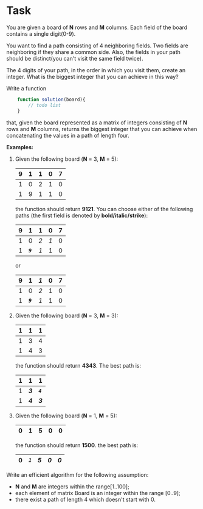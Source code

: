 # **Task**
You are given a board of **N** rows and **M** columns. Each field of the board contains a single digit(0-9).

You want to find a path consisting of 4 neighboring fields. Two fields are neighboring if they share a common side. Also, the fields in your path should be distinct(you can't visit the same field twice).

The 4 digits of your path, in the order in which you visit them, create an integer. What is the biggest integer that you can achieve in this way?

Write a function

```javascript
    function solution(board){
        // todo list
    }
```

that, given the board represented as a matrix of integers consisting of **N** rows and **M** columns, returns the biggest integer that you can achieve when concatenating the values in a path of length four.

**Examples:**

1. Given the following board (**N** = 3, **M** = 5):
   
   | 9   | 1   | 1   | 0   | 7   |
   | --- | --- | --- | --- | --- |
   | 1   | 0   | 2   | 1   | 0   |
   | 1   | 9   | 1   | 1   | 0   |

   the function should return **9121**. You can choose either of the following paths (the first field is denoted by **bold/italic/strike**):

   | 9   | 1         | 1   | 0   | 7   |
   | --- | --------- | --- | --- | --- |
   | 1   | 0         | *2* | *1* | 0   |
   | 1   | ***`9`*** | *1* | 1   | 0   |

   or

   | 9   | 1         | *1* | 0   | 7   |
   | --- | --------- | --- | --- | --- |
   | 1   | 0         | *2* | 1   | 0   |
   | 1   | ***`9`*** | *1* | 1   | 0   |

2. Given the following board (**N** = 3, **M** = 3):
   
   | 1   | 1   | 1   |
   | --- | --- | --- |
   | 1   | 3   | 4   |
   | 1   | 4   | 3   |

   the function should return **4343**. The best path is:

   | 1   | 1       | 1         |
   | --- | ------- | --------- |
   | 1   | ***3*** | ***`4`*** |
   | 1   | ***4*** | ***3***   |

3. Given the following board (**N** = 1, **M** = 5):
    
   | 0   | 1   | 5   | 0   | 0   |
   | --- | --- | --- | --- | --- |

   the function should return **1500**. the best path is:

   | 0   | *`1`* | *5* | *0* | *0* |
   | --- | ----- | --- | --- | --- |

Write an efficient algorithm for the following assumption:

* **N** and **M** are integers within the range[1..100];
* each element of matrix Board is an integer within the range [0..9];
* there exist a path of length 4 which doesn't start with 0.